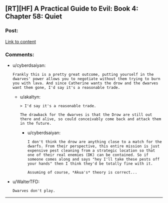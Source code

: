 ## [RT][HF] A Practical Guide to Evil: Book 4: Chapter 58: Quiet

### Post:

[Link to content](https://practicalguidetoevil.wordpress.com/2018/09/19/chapter-58-quiet/)

### Comments:

- u/cyberdsaiyan:
  ```
  Frankly this is a pretty great outcome, putting yourself in the dwarves' power allows you to negotiate without them trying to burn you with lava. And since Catherine wants the drow and the dwarves want them gone, I'd say it's a reasonable trade.
  ```

  - u/akaltyn:
    ```
    > I'd say it's a reasonable trade.

    The drawback for the dwarves is that the Drow are still out there and alive, so could conceivably come back and attack them in the future.
    ```

    - u/cyberdsaiyan:
      ```
      I don't think the drow are anything close to a match for the dwarfs. From their perspective, this entire mission is just expensive pest cleaning from a strategic location so that one of their real enemies (DK) can be contained. So if someone comes along and says "hey I'll take these pests off your hands" then I think they'd be totally fine with it.

      Assuming of course, *Akua's* theory is correct...
      ```

- u/WalterTFD:
  ```
  Dwarves don't play.
  ```

---

